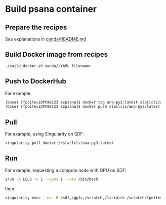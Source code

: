 # Build psana container

## Prepare the recipes

See explanations in [conda/README.md](../conda/README.md)

## Build Docker image from recipes
```bash
./build_docker.sh conda/<YAML filename>
```

## Push to DockerHub
For example:
```bash
(base) [fpoitevi@PC98123 ezpsana]$ docker tag ana-py3:latest slaclcls/ana-py3:latest
(base) [fpoitevi@PC98123 ezpsana]$ docker push slaclcls/ana-py3:latest
```

## Pull
For example, using Singularity on SDF:
```bash
singularity pull docker://slaclcls/ana-py3:latest
```

## Run
For example, requesting a compute node with GPU on SDF:
```bash
srun -A LCLS -n 1 --gpus 1 --pty /bin/bash
```
then
```bash
singularity exec --nv -B /sdf,/gpfs,/scratch,/lscratch /scratch/fpoitevi/singularity_images/ana-py3_latest.sif /bin/bash
```
